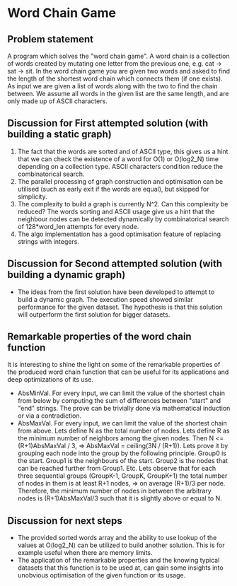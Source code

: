 # Word Chain Game

## Problem statement
A program which solves the "word chain game". A word chain is a collection of words created by mutating one letter from the previous one, e.g. cat -> sat -> sit. In the word chain game you are given two words and asked to find the length of the shortest word chain which connects them (if one exists). As input we are given a list of words along with the two to find the chain between. We assume all words in the given list are the same length, and are only made up of ASCII characters.

## Discussion for First attempted solution (with building a static graph)
1. The fact that the words are sorted and of ASCII type, this gives us a hint that we can check the existence of a word for O(1) or O(log2_N) time depending on a collection type. ASCII characters condition reduce the combinatorical search.
2. The parallel processing of graph construction and optimisation can be utilised (such as early exit if the words are equal), but skipped for simplicity.
3. The complexity to build a graph is currently N^2. Can this complexity be reduced? The words sorting and ASCII usage give us a hint that the neighbour nodes can be detected dynamically by combinatorical search of 128*word_len attempts for every node.
4. The algo implementation has a good optimisation feature of replacing strings with integers.

## Discussion for Second attempted solution (with building a dynamic graph)
- The ideas from the first solution have been developed to attempt to build a dynamic graph. The execution speed showed similar performance for the given dataset. The hypothesis is that this solution will outperform the first solution for bigger datasets.

## Remarkable properties of the word chain function
It is interesting to shine the light on some of the remarkable properties of the produced word chain function that can be useful for its applications and deep optimizations of its use.
- AbsMinVal. For every input, we can limit the value of the shortest chain from below by computing the sum of differences between "start" and "end" strings. The prove can be trivially done via mathematical induction or via a contradiction.
- AbsMaxVal. For every input, we can limit the value of the shortest chain from above. Lets define N as the total number of nodes. Lets define R as the minimum number of neighbors among the given nodes. Then N <= (R+1)AbsMaxVal / 3, => AbsMaxVal = ceiling(3N / (R+1)). Lets prove it by grouping each node into the group by the following principle. Group0 is the start. Group1 is the neighbours of the start. Group2 is the nodes that can be reached further from Group1. Etc. Lets observe that for each three sequential groups (GroupK-1, GroupK, GroupK+1) the total number of nodes in them is at least R+1 nodes, => on average (R+1)/3 per node. Therefore, the minimum number of nodes in between the arbitrary nodes is (R+1)AbsMaxVal/3 such that it is slightly above or equal to N. 

## Discussion for next steps
- The provided sorted words array and the ability to use lookup of the values at O(log2_N) can be utilized to build another solution. This is for example useful when there are memory limits.
- The application of the remarkable properties and the knowing typical datasets that this function is to be used at, can gain some insights into unobvious optimisation of the given function or its usage.
